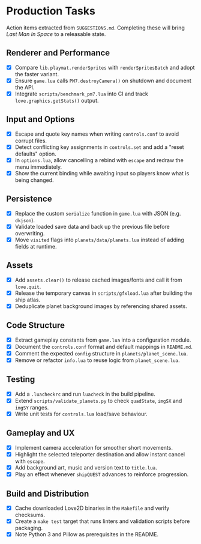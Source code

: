 # Production Tasks

Action items extracted from `SUGGESTIONS.md`.  Completing these will bring *Last Man In Space* to a releasable state.

## Renderer and Performance
- [x] Compare `lib.playmat.renderSprites` with `renderSpritesBatch` and adopt the faster variant.
- [x] Ensure `game.lua` calls `PM7.destroyCamera()` on shutdown and document the API.
- [x] Integrate `scripts/benchmark_pm7.lua` into CI and track `love.graphics.getStats()` output.

## Input and Options
- [x] Escape and quote key names when writing `controls.conf` to avoid corrupt files.
- [x] Detect conflicting key assignments in `controls.set` and add a "reset defaults" option.
- [x] In `options.lua`, allow cancelling a rebind with `escape` and redraw the menu immediately.
- [x] Show the current binding while awaiting input so players know what is being changed.

## Persistence
- [x] Replace the custom `serialize` function in `game.lua` with JSON (e.g. `dkjson`).
- [x] Validate loaded save data and back up the previous file before overwriting.
- [x] Move `visited` flags into `planets/data/planets.lua` instead of adding fields at runtime.

## Assets
- [x] Add `assets.clear()` to release cached images/fonts and call it from `love.quit`.
- [x] Release the temporary canvas in `scripts/gfxload.lua` after building the ship atlas.
- [x] Deduplicate planet background images by referencing shared assets.

## Code Structure
- [x] Extract gameplay constants from `game.lua` into a configuration module.
- [x] Document the `controls.conf` format and default mappings in `README.md`.
- [x] Comment the expected `config` structure in `planets/planet_scene.lua`.
- [x] Remove or refactor `info.lua` to reuse logic from `planet_scene.lua`.

## Testing
- [x] Add a `.luacheckrc` and run `luacheck` in the build pipeline.
- [x] Extend `scripts/validate_planets.py` to check `quadState`, `imgSX` and `imgSY` ranges.
- [x] Write unit tests for `controls.lua` load/save behaviour.

## Gameplay and UX
- [x] Implement camera acceleration for smoother short movements.
- [x] Highlight the selected teleporter destination and allow instant cancel with `escape`.
- [x] Add background art, music and version text to `title.lua`.
- [x] Play an effect whenever `shipQUEST` advances to reinforce progression.

## Build and Distribution
- [x] Cache downloaded Love2D binaries in the `Makefile` and verify checksums.
- [x] Create a `make test` target that runs linters and validation scripts before packaging.
- [x] Note Python 3 and Pillow as prerequisites in the README.
